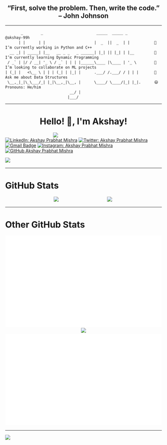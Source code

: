 
<h2 align="center">“First, solve the problem. Then, write the code.” – John Johnson</h2>

---

```console
       _        _                        _____  _____ _            @akshay-99h
      | |      | |                      |  _  ||  _  | |           🔭 I’m currently working in Python and C++
  __ _| | _____| |__   __ _ _   _ ______| |_| || |_| | |__         🌱 I’m currently learning Dynamic Programming
 / _` | |/ / __| '_ \ / _` | | | |______\____ |\____ | '_ \        👯 I’m looking to collaborate on ML projects
| (_| |   <\__ \ | | | (_| | |_| |      .___/ /.___/ / | | |       💬 Ask me about Data Structures
 \__,_|_|\_\___/_| |_|\__,_|\__, |      \____/ \____/|_| |_|.      😄 Pronouns: He/him
                             __/ |                          
                            |___/                           
```
---
<h1 align="center">Hello! 👋, I'm Akshay!</h1>

<img src="https://media.giphy.com/media/MT5UUV1d4CXE2A37Dg/giphy.gif" align="right" width="350em">

[![LinkedIn: Akshay Prabhat Mishra](https://img.shields.io/badge/-Akshay%20Prabhat%20Mishra-blue?style=flat-square&logo=Linkedin&logoColor=white&link=https://www.linkedin.com/in//akshay-99h/)](https://www.linkedin.com/in/akshay-99h/)
[![Twitter: Akshay Prabhat Mishra](https://img.shields.io/badge/-akshay__99h-1DA1F2?style=flat-square&logo=Twitter&logoColor=white&link=https://twitter.com/akshay_99h/)](https://twitter.com/akshay_99h/)
[![Gmail Badge](https://img.shields.io/badge/akshaypmishra02-EA4335?style=flat&logo=gmail&logoColor=dfdfdf&link=mailto:akshaypmishra02@gmail.com)](mailto:akshaypmishra02@gmail.com)
[![Instagram: Akshay Prabhat Mishra](https://img.shields.io/badge/akshay__99h-e1306c?style=flat&logo=instagram&logoColor=white&link=https://www.instagram.com/akshay_99h/)](https://www.instagram.com/akshay_99h/)
[![GitHub Akshay Prabhat Mishra](https://img.shields.io/github/followers/akshay-99h?label=follow&style=social)](https://github.com/akshay-99h)

<img src="https://media.giphy.com/media/2jMtpIi8mhE8ctiMtK/giphy.gif" width="60%">

---
# **GitHub Stats**
<div align="center">
       <img src="https://github-readme-stats.vercel.app/api?username=akshay-99h&show_icons=true&theme=algolia">
       <img align="right" src="https://media.giphy.com/media/ftAyb0CG1FNAIZt4SO/giphy.gif" width="35%">
</div>

---
# **Other GitHub Stats**
<div align="center">
       <img src="https://github.com/akshay-99h/github-stats/blob/master/generated/overview.svg">
       <img src="https://media.giphy.com/media/n6mEMqAuYOQ8l8qcEE/giphy.gif" width="210em">
       <img src="https://github.com/akshay-99h/github-stats/blob/master/generated/languages.svg">
</div>

---

<img src="https://media.giphy.com/media/pZT6U06pyiap5oNcOk/giphy.gif" width="100%">
